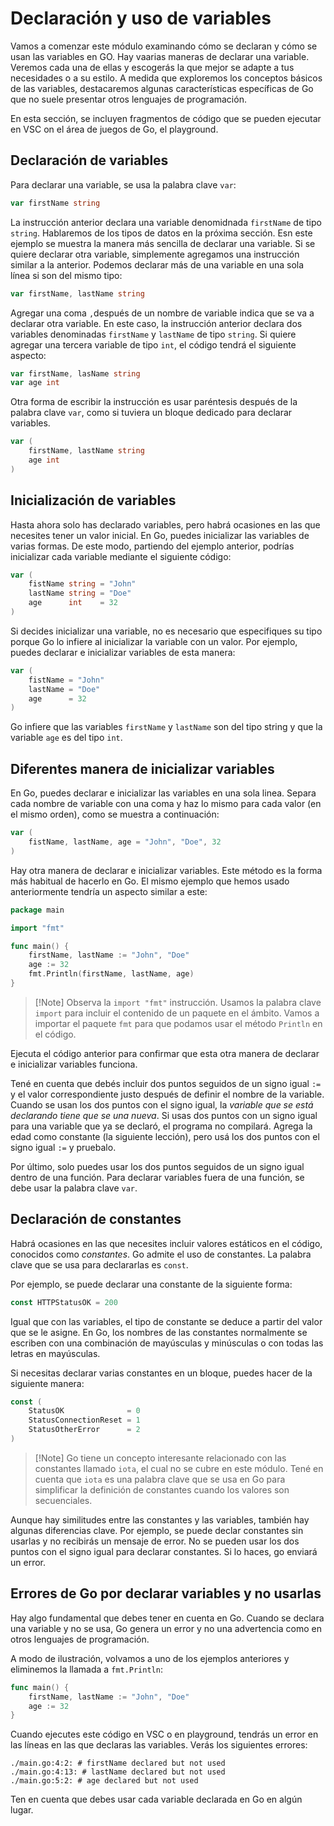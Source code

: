 # Declaración y uso de variables
Vamos a comenzar este módulo examinando cómo se declaran y cómo se usan las variables en GO. Hay vaarias maneras de declarar una variable. Veremos cada una de ellas y escogerás la que mejor se adapte a tus necesidades o a su estilo. A medida que exploremos los conceptos básicos de las variables, destacaremos algunas características específicas de Go que no suele presentar otros lenguajes de programación.

En esta sección, se incluyen fragmentos de código que se pueden ejecutar en VSC on el área de juegos de Go, el playground.

## Declaración de variables
Para declarar una variable, se usa la palabra clave `var`:

```go
var firstName string
```
La instrucción anterior declara una variable denomidnada `firstName` de tipo `string`. Hablaremos de los tipos de datos en la próxima sección. Esn este ejemplo se muestra la manera más sencilla de declarar una variable. Si se quiere declarar otra variable, simplemente agregamos una instrucción similar a la anterior. Podemos declarar más de una variable en una sola línea si son del mismo tipo:

```go
var firstName, lastName string
```
Agregar una coma `,`después de un nombre de variable indica que se va a declarar otra variable. En este caso, la instrucción anterior declara dos variables denominadas `firstName` y `lastName` de tipo `string`. Si quiere agregar una tercera variable de tipo `int`, el código tendrá el siguiente aspecto:

```go
var firstName, lasName string
var age int
```
Otra forma de escribir la instrucción es usar paréntesis después de la palabra clave `var`, como si tuviera un bloque dedicado para declarar variables.

```go
var (
    firstName, lastName string
    age int
)
```
## Inicialización de variables
Hasta ahora solo has declarado variables, pero habrá ocasiones en las que necesites tener un valor inicial. En Go, puedes inicializar las variables de varias formas. De este modo, partiendo del ejemplo anterior, podrías inicializar cada variable mediante el siguiente código:

```go
var (
    fistName string = "John"
    lastName string = "Doe"
    age      int    = 32
)
```
Si decides inicializar una variable, no es necesario que especifiques su tipo porque Go lo infiere al inicializar la variable con un valor. Por ejemplo, puedes declarar e inicializar variables de esta manera:

```go
var (
    fistName = "John"
    lastName = "Doe"
    age      = 32
)
```
Go infiere que las variables `firstName` y `lastName` son del tipo string y que la variable `age` es del tipo `int`.

## Diferentes manera de inicializar variables
En Go, puedes declarar e inicializar las variables en una sola linea. Separa cada nombre de variable con una coma y haz lo mismo para cada valor (en el mismo orden), como se muestra a continuación:

```go
var (
    fistName, lastName, age = "John", "Doe", 32
)
```
Hay otra manera de declarar e inicializar variables. Este método es la forma más habitual de hacerlo en Go. El mismo ejemplo que hemos usado anteriormente tendría un aspecto similar a este:

```go
package main

import "fmt"

func main() {
    firstName, lastName := "John", "Doe"
    age := 32
    fmt.Println(firstName, lastName, age)
}
```
>[!Note] Observa la `import "fmt"` instrucción. Usamos la palabra clave `import` para incluir el contenido de un paquete en el ámbito. Vamos a importar el paquete `fmt` para que podamos usar el método `Println` en el código.

Ejecuta el código anterior para confirmar que esta otra manera de declarar e inicializar variables funciona.

Tené en cuenta que debés incluir dos puntos seguidos de un signo igual `:=` y el valor correspondiente justo después de definir el nombre de la variable. Cuando se usan los dos puntos con el signo igual, la *variable que se está declarando tiene que se una nueva*. Si usas dos puntos con un signo igual para una variable que ya se declaró, el programa no compilará. Agrega la edad como constante (la siguiente lección), pero usá los dos puntos con el signo igual `:=` y pruebalo.

Por último, solo puedes usar los dos puntos seguidos de un signo igual dentro de una función. Para declarar variables fuera de una función, se debe usar la palabra clave `var`.

## Declaración de constantes
Habrá ocasiones en las que necesites incluir valores estáticos en el código, conocidos como *constantes*. Go admite el uso de constantes. La palabra clave que se usa para declararlas es `const`.

Por ejemplo, se puede declarar una constante de la siguiente forma:

```go
const HTTPStatusOK = 200
```
Igual que con las variables, el tipo de constante se deduce a partir del valor que se le asigne. En Go, los nombres de las constantes normalmente se escriben con una combinación de mayúsculas y minúsculas o con todas las letras en mayúsculas.

Si necesitas declarar varias constantes en un bloque, puedes hacer de la siguiente manera:

```go
const (
    StatusOK              = 0
    StatusConnectionReset = 1
    StatusOtherError      = 2
)
```
>[!Note] Go tiene un concepto interesante relacionado con las constantes llamado `iota`, el cual no se cubre en este módulo. Tené en cuenta que `iota` es una palabra clave que se usa en Go para simplificar la definición de constantes cuando los valores son secuenciales.

Aunque hay similitudes entre las constantes y las variables, también hay algunas diferencias clave. Por ejemplo, se puede declar constantes sin usarlas y no recibirás un mensaje de error. No se pueden usar los dos puntos con el signo igual para declarar constantes. Si lo haces, go enviará un error.

## Errores de Go por declarar variables y no usarlas
Hay algo fundamental que debes tener en cuenta en Go. Cuando se declara una variable y no se usa, Go genera un error y no una advertencia como en otros lenguajes de programación.

A modo de ilustración, volvamos a uno de los ejemplos anteriores y eliminemos la llamada a `fmt.Println`:

```go
func main() {
    firstName, lastName := "John", "Doe"
    age := 32
}
```
Cuando ejecutes este código en VSC o en playground, tendrás un error en las líneas en las que declaras las variables. Verás los siguientes errores:

```output
./main.go:4:2: # firstName declared but not used
./main.go:4:13: # lastName declared but not used
./main.go:5:2: # age declared but not used
```
Ten en cuenta que debes usar cada variable declarada en Go en algún lugar.